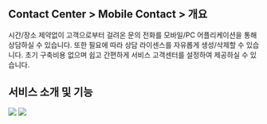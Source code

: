 ## Contact Center > Mobile Contact > 개요

시간/장소 제약없이 고객으로부터 걸려온 문의 전화를 모바일/PC 어플리케이션을 통해 상담하실 수 있습니다. 또한 필요에 따라 상담 라이센스를 자유롭게 생성/삭제할 수 있습니다. 초기 구축비용 없으며 쉽고 간편하게 서비스 고객센터를 설정하여 제공하실 수 있습니다.

## 서비스 소개 및 기능

![](http://static.toastoven.net/prod_contact_center/img_summary_mc_202203_mod.png)
![](http://static.toastoven.net/prod_contact_center/img_summary_mc_202203_2.png)


